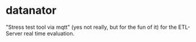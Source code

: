 # datanator

"Stress test tool via mqtt" (yes not really, but for the fun of it) for the ETL-Server real time evaluation.